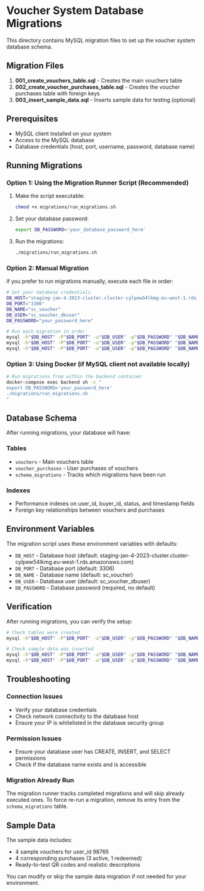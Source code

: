 # Voucher System Database Migrations

This directory contains MySQL migration files to set up the voucher system database schema.

## Migration Files

1. **001_create_vouchers_table.sql** - Creates the main vouchers table
2. **002_create_voucher_purchases_table.sql** - Creates the voucher purchases table with foreign keys
3. **003_insert_sample_data.sql** - Inserts sample data for testing (optional)

## Prerequisites

- MySQL client installed on your system
- Access to the MySQL database
- Database credentials (host, port, username, password, database name)

## Running Migrations

### Option 1: Using the Migration Runner Script (Recommended)

1. Make the script executable:
   ```bash
   chmod +x migrations/run_migrations.sh
   ```

2. Set your database password:
   ```bash
   export DB_PASSWORD='your_database_password_here'
   ```

3. Run the migrations:
   ```bash
   ./migrations/run_migrations.sh
   ```

### Option 2: Manual Migration

If you prefer to run migrations manually, execute each file in order:

```bash
# Set your database credentials
DB_HOST="staging-jan-4-2023-cluster.cluster-cylpew54lkmg.eu-west-1.rds.amazonaws.com"
DB_PORT="3306"
DB_NAME="sc_voucher"
DB_USER="sc_voucher_dbuser"
DB_PASSWORD="your_password_here"

# Run each migration in order
mysql -h"$DB_HOST" -P"$DB_PORT" -u"$DB_USER" -p"$DB_PASSWORD" "$DB_NAME" < migrations/001_create_vouchers_table.sql
mysql -h"$DB_HOST" -P"$DB_PORT" -u"$DB_USER" -p"$DB_PASSWORD" "$DB_NAME" < migrations/002_create_voucher_purchases_table.sql
mysql -h"$DB_HOST" -P"$DB_PORT" -u"$DB_USER" -p"$DB_PASSWORD" "$DB_NAME" < migrations/003_insert_sample_data.sql
```

### Option 3: Using Docker (if MySQL client not available locally)

```bash
# Run migrations from within the backend container
docker-compose exec backend sh -c "
export DB_PASSWORD='your_password_here'
./migrations/run_migrations.sh
"
```

## Database Schema

After running migrations, your database will have:

### Tables
- `vouchers` - Main vouchers table
- `voucher_purchases` - User purchases of vouchers
- `schema_migrations` - Tracks which migrations have been run

### Indexes
- Performance indexes on user_id, buyer_id, status, and timestamp fields
- Foreign key relationships between vouchers and purchases

## Environment Variables

The migration script uses these environment variables with defaults:

- `DB_HOST` - Database host (default: staging-jan-4-2023-cluster.cluster-cylpew54lkmg.eu-west-1.rds.amazonaws.com)
- `DB_PORT` - Database port (default: 3306)
- `DB_NAME` - Database name (default: sc_voucher)
- `DB_USER` - Database user (default: sc_voucher_dbuser)
- `DB_PASSWORD` - Database password (required, no default)

## Verification

After running migrations, you can verify the setup:

```bash
# Check tables were created
mysql -h"$DB_HOST" -P"$DB_PORT" -u"$DB_USER" -p"$DB_PASSWORD" "$DB_NAME" -e "SHOW TABLES;"

# Check sample data was inserted
mysql -h"$DB_HOST" -P"$DB_PORT" -u"$DB_USER" -p"$DB_PASSWORD" "$DB_NAME" -e "SELECT COUNT(*) as voucher_count FROM vouchers;"
mysql -h"$DB_HOST" -P"$DB_PORT" -u"$DB_USER" -p"$DB_PASSWORD" "$DB_NAME" -e "SELECT COUNT(*) as purchase_count FROM voucher_purchases;"
```

## Troubleshooting

### Connection Issues
- Verify your database credentials
- Check network connectivity to the database host
- Ensure your IP is whitelisted in the database security group

### Permission Issues
- Ensure your database user has CREATE, INSERT, and SELECT permissions
- Check if the database name exists and is accessible

### Migration Already Run
The migration runner tracks completed migrations and will skip already executed ones. To force re-run a migration, remove its entry from the `schema_migrations` table.

## Sample Data

The sample data includes:
- 4 sample vouchers for user_id 98765
- 4 corresponding purchases (3 active, 1 redeemed)
- Ready-to-test QR codes and realistic descriptions

You can modify or skip the sample data migration if not needed for your environment. 